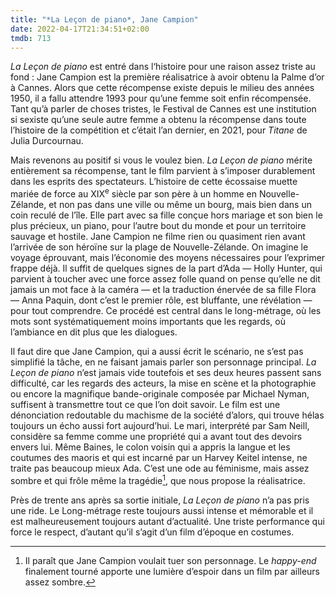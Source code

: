 ```yaml
---
title: "*La Leçon de piano*, Jane Campion"
date: 2022-04-17T21:34:51+02:00
tmdb: 713 
---
```


*La Leçon de piano* est entré dans l‘histoire pour une raison assez triste au fond : Jane Campion est la première réalisatrice à avoir obtenu la Palme d’or à Cannes. Alors que cette récompense existe depuis le milieu des années 1950, il a fallu attendre 1993 pour qu’une femme soit enfin récompensée. Tant qu’à parler de choses tristes, le Festival de Cannes est une institution si sexiste qu’une seule autre femme a obtenu la récompense dans toute l’histoire de la compétition et c’était l’an dernier, en 2021, pour *Titane* de Julia Durcournau. 

Mais revenons au positif si vous le voulez bien. *La Leçon de piano* mérite entièrement sa récompense, tant le film parvient à s’imposer durablement dans les esprits des spectateurs. L’histoire de cette écossaise muette mariée de force au XIX<sup>e</sup> siècle par son père à un homme en Nouvelle-Zélande, et non pas dans une ville ou même un bourg, mais bien dans un coin reculé de l’île. Elle part avec sa fille conçue hors mariage et son bien le plus précieux, un piano, pour l’autre bout du monde et pour un territoire sauvage et hostile. Jane Campion ne filme rien ou quasiment rien avant l’arrivée de son héroïne sur la plage de Nouvelle-Zélande. On imagine le voyage éprouvant, mais l’économie des moyens nécessaires pour l’exprimer frappe déjà. Il suffit de quelques signes de la part d’Ada — Holly Hunter, qui parvient à toucher avec une force assez folle quand on pense qu’elle ne dit jamais un mot face à la caméra — et la traduction énervée de sa fille Flora — Anna Paquin, dont c’est le premier rôle, est bluffante, une révélation — pour tout comprendre. Ce procédé est central dans le long-métrage, où les mots sont systématiquement moins importants que les regards, où l’ambiance en dit plus que les dialogues. 

Il faut dire que Jane Campion, qui a aussi écrit le scénario, ne s’est pas simplifié la tâche, en ne faisant jamais parler son personnage principal. *La Leçon de piano* n’est jamais vide toutefois et ses deux heures passent sans difficulté, car les regards des acteurs, la mise en scène et la photographie ou encore la magnifique bande-originale composée par Michael Nyman, suffisent à transmettre tout ce que l’on doit savoir. Le film est une dénonciation redoutable du machisme de la société d’alors, qui trouve hélas toujours un écho aussi fort aujourd’hui. Le mari, interprété par Sam Neill, considère sa femme comme une propriété qui a avant tout des devoirs envers lui. Même Baines, le colon voisin qui a appris la langue et les coutumes des maoris et qui est incarné par un Harvey Keitel intense, ne traite pas beaucoup mieux Ada. C’est une ode au féminisme, mais assez sombre et qui frôle même la tragédie[^1], que nous propose la réalisatrice.

Près de trente ans après sa sortie initiale, *La Leçon de piano* n’a pas pris une ride. Le Long-métrage reste toujours aussi intense et mémorable et il est malheureusement toujours autant d’actualité. Une triste performance qui force le respect, d’autant qu’il s’agit d’un film d’époque en costumes. 

[^1]: Il paraît que Jane Campion voulait tuer son personnage. Le *happy-end* finalement tourné apporte une lumière d’espoir dans un film par ailleurs assez sombre.